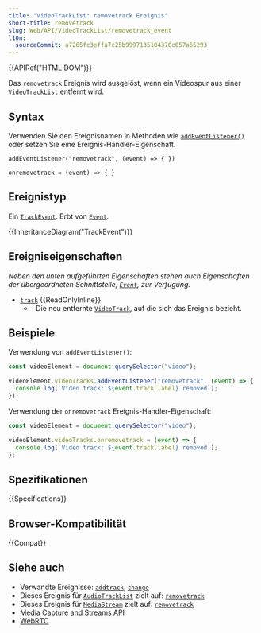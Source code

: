 ```yaml
---
title: "VideoTrackList: removetrack Ereignis"
short-title: removetrack
slug: Web/API/VideoTrackList/removetrack_event
l10n:
  sourceCommit: a7265fc3effa7c25b9997135104370c057a65293
---
```


{{APIRef("HTML DOM")}}

Das `removetrack` Ereignis wird ausgelöst, wenn ein Videospur aus einer [`VideoTrackList`](/de/docs/Web/API/VideoTrackList) entfernt wird.

## Syntax

Verwenden Sie den Ereignisnamen in Methoden wie [`addEventListener()`](/de/docs/Web/API/EventTarget/addEventListener) oder setzen Sie eine Ereignis-Handler-Eigenschaft.

```js-nolint
addEventListener("removetrack", (event) => { })

onremovetrack = (event) => { }
```

## Ereignistyp

Ein [`TrackEvent`](/de/docs/Web/API/TrackEvent). Erbt von [`Event`](/de/docs/Web/API/Event).

{{InheritanceDiagram("TrackEvent")}}

## Ereigniseigenschaften

_Neben den unten aufgeführten Eigenschaften stehen auch Eigenschaften der übergeordneten Schnittstelle, [`Event`](/de/docs/Web/API/Event), zur Verfügung._

- [`track`](/de/docs/Web/API/TrackEvent/track) {{ReadOnlyInline}}
  - : Die neu entfernte [`VideoTrack`](/de/docs/Web/API/VideoTrack), auf die sich das Ereignis bezieht.

## Beispiele

Verwendung von `addEventListener()`:

```js
const videoElement = document.querySelector("video");

videoElement.videoTracks.addEventListener("removetrack", (event) => {
  console.log(`Video track: ${event.track.label} removed`);
});
```

Verwendung der `onremovetrack` Ereignis-Handler-Eigenschaft:

```js
const videoElement = document.querySelector("video");

videoElement.videoTracks.onremovetrack = (event) => {
  console.log(`Video track: ${event.track.label} removed`);
};
```

## Spezifikationen

{{Specifications}}

## Browser-Kompatibilität

{{Compat}}

## Siehe auch

- Verwandte Ereignisse: [`addtrack`](/de/docs/Web/API/VideoTrackList/addtrack_event), [`change`](/de/docs/Web/API/VideoTrackList/change_event)
- Dieses Ereignis für [`AudioTrackList`](/de/docs/Web/API/AudioTrackList) zielt auf: [`removetrack`](/de/docs/Web/API/AudioTrackList/removetrack_event)
- Dieses Ereignis für [`MediaStream`](/de/docs/Web/API/MediaStream) zielt auf: [`removetrack`](/de/docs/Web/API/MediaStream/removetrack_event)
- [Media Capture and Streams API](/de/docs/Web/API/Media_Capture_and_Streams_API)
- [WebRTC](/de/docs/Web/API/WebRTC_API)
